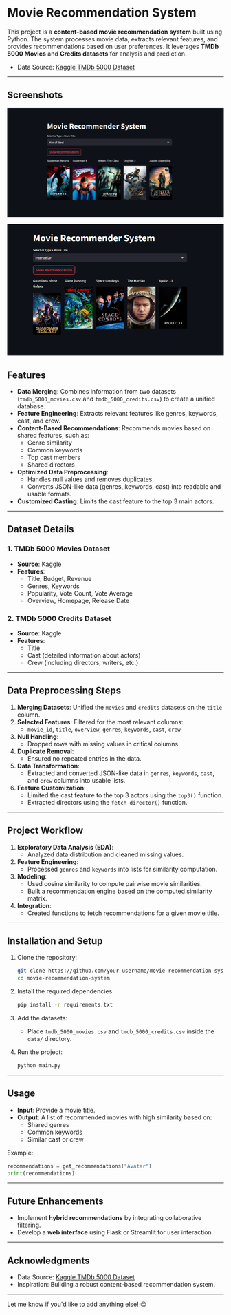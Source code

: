 # Movie Recommendation System

This project is a **content-based movie recommendation system** built using Python. The system processes movie data, extracts relevant features, and provides recommendations based on user preferences. It leverages **TMDb 5000 Movies** and **Credits datasets** for analysis and prediction.

- Data Source: [Kaggle TMDb 5000 Dataset](https://www.kaggle.com/datasets/tmdb/tmdb-movie-metadata)
---

## Screenshots
![Project_image](img/ss_1.png)

![Project_image](img/ss_2.png)

## Features

- **Data Merging**: Combines information from two datasets (`tmdb_5000_movies.csv` and `tmdb_5000_credits.csv`) to create a unified database.
- **Feature Engineering**: Extracts relevant features like genres, keywords, cast, and crew.
- **Content-Based Recommendations**: Recommends movies based on shared features, such as:
  - Genre similarity
  - Common keywords
  - Top cast members
  - Shared directors
- **Optimized Data Preprocessing**:
  - Handles null values and removes duplicates.
  - Converts JSON-like data (genres, keywords, cast) into readable and usable formats.
- **Customized Casting**: Limits the cast feature to the top 3 main actors.

---

## Dataset Details

### 1. TMDb 5000 Movies Dataset
- **Source**: Kaggle
- **Features**:
  - Title, Budget, Revenue
  - Genres, Keywords
  - Popularity, Vote Count, Vote Average
  - Overview, Homepage, Release Date

### 2. TMDb 5000 Credits Dataset
- **Source**: Kaggle
- **Features**:
  - Title
  - Cast (detailed information about actors)
  - Crew (including directors, writers, etc.)

---

## Data Preprocessing Steps

1. **Merging Datasets**: Unified the `movies` and `credits` datasets on the `title` column.
2. **Selected Features**: Filtered for the most relevant columns:
   - `movie_id`, `title`, `overview`, `genres`, `keywords`, `cast`, `crew`
3. **Null Handling**:
   - Dropped rows with missing values in critical columns.
4. **Duplicate Removal**:
   - Ensured no repeated entries in the data.
5. **Data Transformation**:
   - Extracted and converted JSON-like data in `genres`, `keywords`, `cast`, and `crew` columns into usable lists.
6. **Feature Customization**:
   - Limited the cast feature to the top 3 actors using the `top3()` function.
   - Extracted directors using the `fetch_director()` function.

---

## Project Workflow

1. **Exploratory Data Analysis (EDA)**:
   - Analyzed data distribution and cleaned missing values.
2. **Feature Engineering**:
   - Processed `genres` and `keywords` into lists for similarity computation.
3. **Modeling**:
   - Used cosine similarity to compute pairwise movie similarities.
   - Built a recommendation engine based on the computed similarity matrix.
4. **Integration**:
   - Created functions to fetch recommendations for a given movie title.

---

## Installation and Setup

1. Clone the repository:
   ```bash
   git clone https://github.com/your-username/movie-recommendation-system.git
   cd movie-recommendation-system
   ```
2. Install the required dependencies:
   ```bash
   pip install -r requirements.txt
   ```
3. Add the datasets:
   - Place `tmdb_5000_movies.csv` and `tmdb_5000_credits.csv` inside the `data/` directory.

4. Run the project:
   ```bash
   python main.py
   ```

---

## Usage

- **Input**: Provide a movie title.
- **Output**: A list of recommended movies with high similarity based on:
  - Shared genres
  - Common keywords
  - Similar cast or crew

Example:
```python
recommendations = get_recommendations("Avatar")
print(recommendations)
```

---

## Future Enhancements

- Implement **hybrid recommendations** by integrating collaborative filtering.
- Develop a **web interface** using Flask or Streamlit for user interaction.


---

## Acknowledgments

- Data Source: [Kaggle TMDb 5000 Dataset](https://www.kaggle.com/datasets/tmdb/tmdb-movie-metadata)
- Inspiration: Building a robust content-based recommendation system.

---

Let me know if you'd like to add anything else! 😊